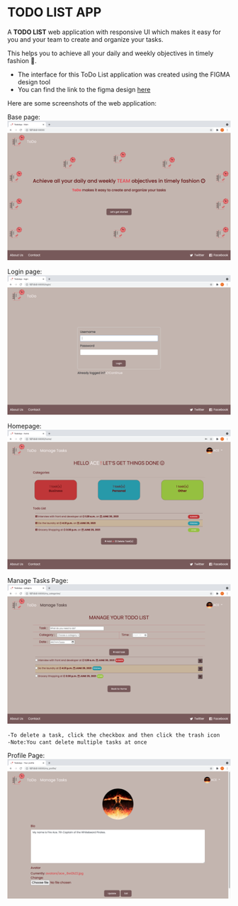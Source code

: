 # TODO LIST APP

A <strong>TODO LIST</strong> web application with responsive UI which makes it easy for you and your team to create and organize your tasks. 

This helps you to achieve all your daily and weekly objectives in timely fashion :slightly_smiling_face:.


- The interface for this ToDo List application was created using the FIGMA design tool
- You can find the link to the figma design <a href="https://www.figma.com/proto/uiQbfkPQcVcliXj3ujhzV7/ToDo-App-prototype?page-id=0%3A1&node-id=3%3A9&viewport=244%2C301%2C0.13127148151397705&scaling=scale-down"> here </a> 


Here are some screenshots of the web application:
<br>

Base page: <img src="./todoapp/static/Base_page.png"> 

Login page: <img src="./todoapp/static/Login.png"> 

Homepage: <img src="./todoapp/static/Homepage.png"> 

Manage Tasks Page:  <img src="./todoapp/static/Manage_page.png"> 
 ```shell
 -To delete a task, click the checkbox and then click the trash icon
 -Note:You cant delete multiple tasks at once
 ```

Profile Page: <img src="./todoapp/static/Profile.png"> 

